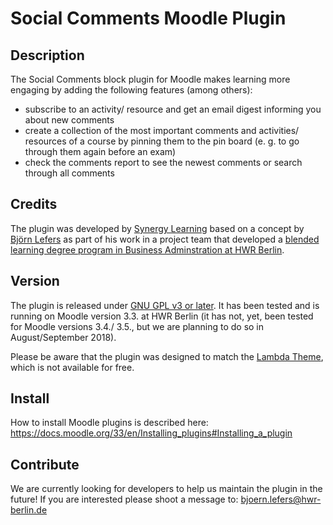 # Social Comments Moodle Plugin

## Description
The Social Comments block plugin for Moodle makes learning more engaging by adding the following features (among others):
* subscribe to an activity/ resource and get an email digest informing you about new comments
* create a collection of the most important comments and activities/ resources of a course by pinning them to the pin board (e. g. to go through them again before an exam)
* check the comments report to see the newest comments or search through all comments

## Credits

The plugin was developed by [Synergy Learning](http://www.synergy-learning.com) based on a concept by [Björn Lefers](http://www.lefers.com) as part of his work in a project team that developed a [blended learning degree program in Business Adminstration at HWR Berlin](http://www.hwr-berlin.de/fachbereich-wirtschaftswissenschaften/studiengaenge/business-administration-ba/blended-learning-format/). 

## Version

The plugin is released under [GNU GPL v3 or later](http://www.gnu.org/copyleft/gpl.html). It has been tested and is running on Moodle version 3.3. at HWR Berlin (it has not, yet, been tested for Moodle versions 3.4./ 3.5., but we are planning to do so in August/September 2018). 

Please be aware that the plugin was designed to match the [Lambda Theme](https://themeforest.net/item/lambda-responsive-moodle-theme/9442816), which is not available for free.

## Install

How to install Moodle plugins is described here: https://docs.moodle.org/33/en/Installing_plugins#Installing_a_plugin 

## Contribute

We are currently looking for developers to help us maintain the plugin in the future! If you are interested please shoot a message to: bjoern.lefers@hwr-berlin.de 
